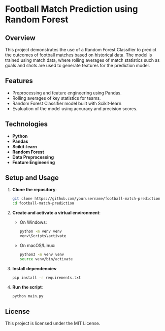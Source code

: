 # Football Match Prediction using Random Forest

## Overview
This project demonstrates the use of a Random Forest Classifier to predict the outcomes of football matches based on historical data. The model is trained using match data, where rolling averages of match statistics such as goals and shots are used to generate features for the prediction model.

## Features
- Preprocessing and feature engineering using Pandas.
- Rolling averages of key statistics for teams.
- Random Forest Classifier model built with Scikit-learn.
- Evaluation of the model using accuracy and precision scores.

## Technologies
- **Python**
- **Pandas**
- **Scikit-learn**
- **Random Forest**
- **Data Preprocessing**
- **Feature Engineering**

## Setup and Usage

1. **Clone the repository**:
   ```bash
   git clone https://github.com/yourusername/football-match-prediction.git
   cd football-match-prediction
   ```

2. **Create and activate a virtual environment**:
   - On Windows:
     ```bash
     python -m venv venv
     venv\Scripts\activate
     ```
   - On macOS/Linux:
     ```bash
     python3 -m venv venv
     source venv/bin/activate
     ```

3. **Install dependencies**:
   ```bash
   pip install -r requirements.txt
   ```

4. **Run the script**:
   ```bash
   python main.py
   ```

## License
This project is licensed under the MIT License.
